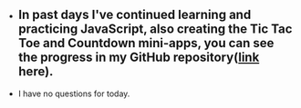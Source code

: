- ## In past days I've continued learning and practicing JavaScript, also creating the Tic Tac Toe and Countdown mini-apps, you can see the progress in my GitHub repository([link](https://github.com/CristianMicicoi/JS.git) here).
- I have no questions for today.
